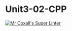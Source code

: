 # Unit3-02-CPP
[![Mr Coxall's Super Linter](https://github.com/ICS3U-C-Programming-LukeD/Unit3-02-CPP/workflows/Mr%20Coxall's%20Super%20Linter/badge.svg)](https://github.com/ICS3U-C-Programming-LukeD/Unit3-02-CPP/actions/)
